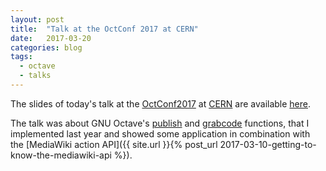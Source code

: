 ```yaml
---
layout: post
title:  "Talk at the OctConf 2017 at CERN"
date:   2017-03-20
categories: blog
tags:
  - octave
  - talks
---
```


The slides of today's talk at the
[OctConf2017](http://wiki.octave.org/OctConf_2017)
at [CERN](https://indico.cern.ch/event/609833/timetable/#20170320.detailed)
are available [here](https://github.com/siko1056/OctConf2017).

The talk was about GNU Octave's
[publish](https://www.gnu.org/software/octave/doc/interpreter/XREFpublish.html)
and
[grabcode](https://www.gnu.org/software/octave/doc/interpreter/XREFgrabcode.html)
functions, that I implemented last year and showed some application in
combination with the
[MediaWiki action API]({{ site.url }}{% post_url 2017-03-10-getting-to-know-the-mediawiki-api %}).
